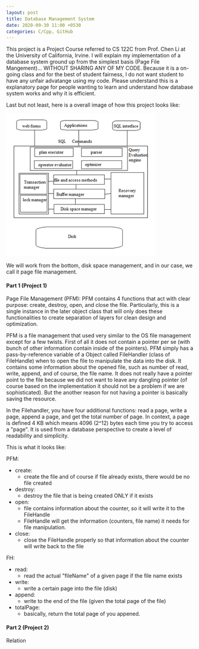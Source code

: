 ```yaml
---
layout: post
title: Database Management System
date: 2020-09-30 11:00 +0530
categories: C/Cpp, GitHub
---
```


This project is a Project Course referred to CS 122C from Prof. Chen Li at the University of California, Irvine.
I will explain my implementation of a database system ground up from the simplest basis (Page File Mangement)...
WITHOUT SHARING ANY OF MY CODE. Because it is a on-going class and for the best of student fairness, I do not want
student to have any unfair advatange using my code. Please understand this is a explanatory page for people wanting to learn
and understand how database system works and why it is efficient.

Last but not least, here is a overall image of how this project looks like:

<img src="/assets/database-management-system/DBMS-structure.png" alt="structure" width="400">

We will work from the bottom, disk space management, and in our case, we call it page file management.

#### Part 1 (Project 1)

Page File Management (PFM):
PFM contains 4 functions that act with clear purpose: create, destroy, open, and close the file. Particularly, this is
a single instance in the later object class that will only does these functionalities to create separation of layers for
clean design and optimization.

PFM is a file management that used very similar to the OS file management except for a few twists.
First of all it does not contain a pointer per se (with bunch of other information contain inside of the pointers).
PFM simply has a pass-by-reference variable of a Object called FileHandler (class of FileHandle) when to open the file
to manipulate the data into the disk. It contains some information about the opened file, such as number of read, write,
append, and of course, the file name. It does not really have a pointer point to the file because we did not want to leave
any dangling pointer (of course based on the implementation it should not be a problem if we are sophisticated). But the another
reason for not having a pointer is basically saving the resource.

In the Filehandler, you have four additional functions: read a page, write a page, append a page, and get the total number of page.
In context, a page is defined 4 KB which means 4096 (2^12) bytes each time you try to access a "page". It is used from a
database perspective to create a level of readability and simplicity.

This is what it looks like:

PFM:

- create:
  - create the file and of course if file already exists, there would be no file created
- destroy:
  - destroy the file that is being created ONLY if it exists
- open:
  - file contains information about the counter, so it will write it to the FileHandle
  - FileHandle will get the information (counters, file name) it needs for file manipulation.
- close:
  - close the FileHandle properly so that information about the counter will write back to the file

FH:

- read:
  - read the actual "fileName" of a given page if the file name exists
- write:
  - write a certain page into the file (disk)
- append:
  - write to the end of the file (given the total page of the file)
- totalPage:
  - basically, return the total page of you appened.

#### Part 2 (Project 2)

Relation
